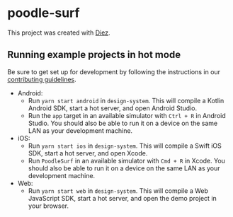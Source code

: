 # poodle-surf

This project was created with [Diez](https://beta.diez.org).

## Running example projects in hot mode

Be sure to get set up for development by following the instructions in our [contributing guidelines](../../CONTRIBUTING.md).

 - Android:
   - Run `yarn start android` in `design-system`. This will compile a Kotlin Android SDK, start a hot server, and open Android Studio.
   - Run the `app` target in an available simulator with `Ctrl + R` in Android Studio. You should also be able to run it on a device on the same LAN as your development machine.
 - iOS:
   - Run `yarn start ios` in `design-system`. This will compile a Swift iOS SDK, start a hot server, and open Xcode.
   - Run `PoodleSurf` in an available simulator with `Cmd + R` in Xcode. You should also be able to run it on a device on the same LAN as your development machine.
 - Web:
   - Run `yarn start web` in `design-system`. This will compile a Web JavaScript SDK, start a hot server, and open the demo project in your browser.
